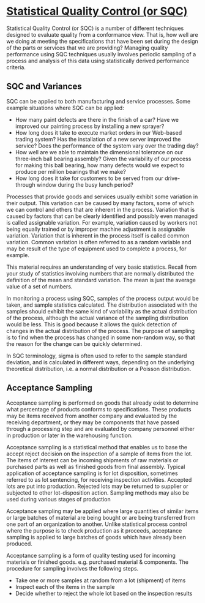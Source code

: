 # **[Statistical Quality Control (or SQC)](https://www.vskills.in/certification/tutorial/statistical-quality-control/)**

Statistical Quality Control (or SQC) is a number of different techniques designed to evaluate quality from a conformance view. That is, how well are we doing at meeting the specifications that have been set during the design of the parts or services that we are providing? Managing quality performance using SQC techniques usually involves periodic sampling of a process and analysis of this data using statistically derived performance criteria.

## SQC and Variances

SQC can be applied to both manufacturing and service processes. Some example situations where SQC can be applied:

- How many paint defects are there in the finish of a car? Have we improved our painting process by installing a new sprayer?
- How long does it take to execute market orders in our Web-based trading system? Has the installation of a new server improved the service? Does the performance of the system vary over the trading day?
- How well are we able to maintain the dimensional tolerance on our three-inch ball bearing assembly? Given the variability of our process for making this ball bearing, how many defects would we expect to produce per million bearings that we make?
- How long does it take for customers to be served from our drive-through window during the busy lunch period?

Processes that provide goods and services usually exhibit some variation in their output. This variation can be caused by many factors, some of which we can control and others that are inherent in the process. Variation that is caused by factors that can be clearly identified and possibly even managed is called assignable variation. For example, variation caused by workers not being equally trained or by improper machine adjustment is assignable variation. Variation that is inherent in the process itself is called common variation. Common variation is often referred to as a random variable and may be result of the type of equipment used to complete a process, for example.

This material requires an understanding of very basic statistics. Recall from your study of statistics involving numbers that are normally distributed the definition of the mean and standard variation. The mean is just the average value of a set of numbers.

In monitoring a process using SQC, samples of the process output would be taken, and sample statistics calculated. The distribution associated with the samples should exhibit the same kind of variability as the actual distribution of the process, although the actual variance of the sampling distribution would be less. This is good because it allows the quick detection of changes in the actual distribution of the process. The purpose of sampling is to find when the process has changed in some non-random way, so that the reason for the change can be quickly determined.

In SQC terminology, sigma is often used to refer to the sample standard deviation, and is calculated in different ways, depending on the underlying theoretical distribution, i.e. a normal distribution or a Poisson distribution.

## Acceptance Sampling

Acceptance sampling is performed on goods that already exist to determine what percentage of products conforms to specifications. These products may be items received from another company and evaluated by the receiving department, or they may be components that have passed through a processing step and are evaluated by company personnel either in production or later in the warehousing function.

Acceptance sampling is a statistical method that enables us to base the accept reject decision on the inspection of a sample of items from the lot. The items of interest can be incoming shipments of raw materials or purchased parts as well as finished goods from final assembly. Typical application of acceptance sampling is for lot disposition, sometimes referred to as lot sentencing, for receiving inspection activities. Accepted lots are put into production. Rejected lots may be returned to supplier or subjected to other lot-disposition action. Sampling methods may also be used during various stages of production

Acceptance sampling may be applied where large quantities of similar items or large batches of material are being bought or are being transferred from one part of an organization to another. Unlike statistical process control where the purpose is to check production as it proceeds, acceptance sampling is applied to large batches of goods which have already been produced.

Acceptance sampling is a form of quality testing used for incoming materials or finished goods. e.g. purchased material & components. The procedure for sampling involves the following steps.

- Take one or more samples at random from a lot (shipment) of items
- Inspect each of the items in the sample
- Decide whether to reject the whole lot based on the inspection results
